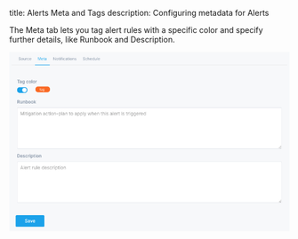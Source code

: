 title: Alerts Meta and Tags
description: Configuring metadata for Alerts

The Meta tab lets you tag alert rules with a specific color and specify further details, like Runbook and Description.

![image alt text](../images/alerts/image_7.png)

